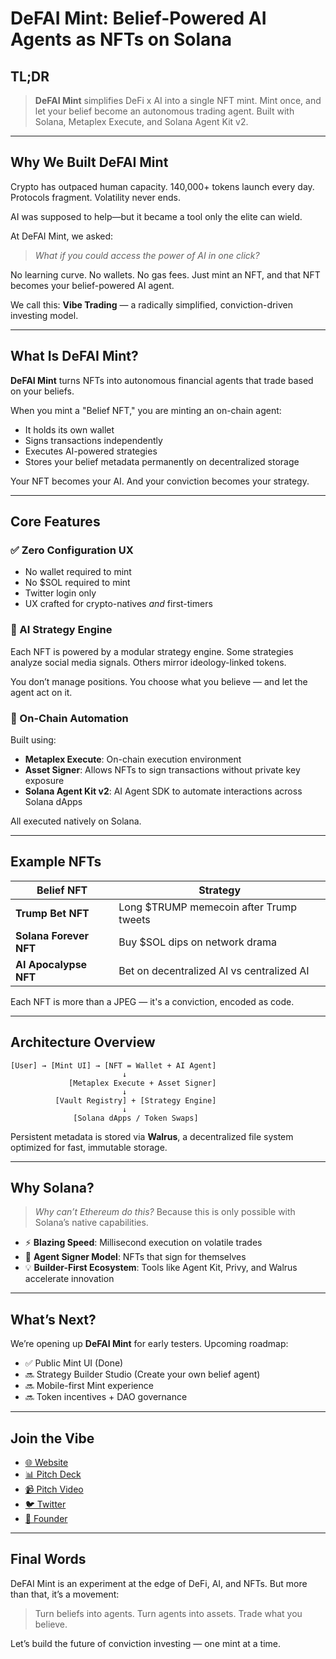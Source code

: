 # DeFAI Mint: Belief-Powered AI Agents as NFTs on Solana

## TL;DR

> **DeFAI Mint** simplifies DeFi x AI into a single NFT mint.
> Mint once, and let your belief become an autonomous trading agent.
> Built with Solana, Metaplex Execute, and Solana Agent Kit v2.

---

## Why We Built DeFAI Mint

Crypto has outpaced human capacity.
140,000+ tokens launch every day. Protocols fragment. Volatility never ends.

AI was supposed to help—but it became a tool only the elite can wield.

At DeFAI Mint, we asked:

> _What if you could access the power of AI in one click?_

No learning curve. No wallets. No gas fees.
Just mint an NFT, and that NFT becomes your belief-powered AI agent.

We call this:
**Vibe Trading** — a radically simplified, conviction-driven investing model.

---

## What Is DeFAI Mint?

**DeFAI Mint** turns NFTs into autonomous financial agents that trade based on your beliefs.

When you mint a "Belief NFT," you are minting an on-chain agent:

- It holds its own wallet
- Signs transactions independently
- Executes AI-powered strategies
- Stores your belief metadata permanently on decentralized storage

Your NFT becomes your AI.
And your conviction becomes your strategy.

---

## Core Features

### ✅ Zero Configuration UX

- No wallet required to mint
- No \$SOL required to mint
- Twitter login only
- UX crafted for crypto-natives _and_ first-timers

### 🧠 AI Strategy Engine

Each NFT is powered by a modular strategy engine.
Some strategies analyze social media signals. Others mirror ideology-linked tokens.

You don’t manage positions.
You choose what you believe — and let the agent act on it.

### 🔐 On-Chain Automation

Built using:

- **Metaplex Execute**: On-chain execution environment
- **Asset Signer**: Allows NFTs to sign transactions without private key exposure
- **Solana Agent Kit v2**: AI Agent SDK to automate interactions across Solana dApps

All executed natively on Solana.

---

## Example NFTs

| Belief NFT             | Strategy                                  |
| ---------------------- | ----------------------------------------- |
| **Trump Bet NFT**      | Long \$TRUMP memecoin after Trump tweets  |
| **Solana Forever NFT** | Buy \$SOL dips on network drama           |
| **AI Apocalypse NFT**  | Bet on decentralized AI vs centralized AI |

Each NFT is more than a JPEG — it's a conviction, encoded as code.

---

## Architecture Overview

```
[User] → [Mint UI] → [NFT = Wallet + AI Agent]
                         ↓
             [Metaplex Execute + Asset Signer]
                         ↓
          [Vault Registry] + [Strategy Engine]
                         ↓
              [Solana dApps / Token Swaps]
```

Persistent metadata is stored via **Walrus**, a decentralized file system optimized for fast, immutable storage.

---

## Why Solana?

> _Why can’t Ethereum do this?_
> Because this is only possible with Solana’s native capabilities.

- ⚡ **Blazing Speed**: Millisecond execution on volatile trades
- 🔐 **Agent Signer Model**: NFTs that sign for themselves
- 💡 **Builder-First Ecosystem**: Tools like Agent Kit, Privy, and Walrus accelerate innovation

---

## What’s Next?

We’re opening up **DeFAI Mint** for early testers.
Upcoming roadmap:

- ✅ Public Mint UI (Done)
- 🔜 Strategy Builder Studio (Create your own belief agent)
- 🔜 Mobile-first Mint experience
- 🔜 Token incentives + DAO governance

---

## Join the Vibe

- [🌐 Website](https://defaimint.vercel.app/)
- [📊 Pitch Deck](https://speakerdeck.com/kyohei_nft/defaimint)
- [📹 Pitch Video](https://youtu.be/M5dwT7-TPQE)
- [🐦 Twitter](https://twitter.com/defaimint)
- [👤 Founder](https://twitter.com/kyohei_nft)

---

## Final Words

DeFAI Mint is an experiment at the edge of DeFi, AI, and NFTs.
But more than that, it’s a movement:

> Turn beliefs into agents.
> Turn agents into assets.
> Trade what you believe.

Let’s build the future of conviction investing — one mint at a time.
